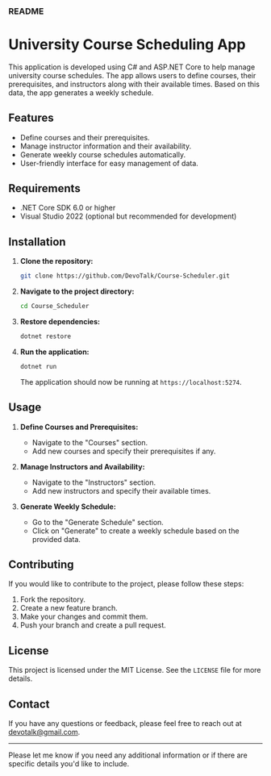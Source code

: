 ### README

# University Course Scheduling App

This application is developed using C# and ASP.NET Core to help manage university course schedules. The app allows users to define courses, their prerequisites, and instructors along with their available times. Based on this data, the app generates a weekly schedule.

## Features

- Define courses and their prerequisites.
- Manage instructor information and their availability.
- Generate weekly course schedules automatically.
- User-friendly interface for easy management of data.

## Requirements

- .NET Core SDK 6.0 or higher
- Visual Studio 2022 (optional but recommended for development)

## Installation

1. **Clone the repository:**

    ```bash
    git clone https://github.com/DevoTalk/Course-Scheduler.git
    ```

2. **Navigate to the project directory:**

    ```bash
    cd Course_Scheduler
    ```

3. **Restore dependencies:**

    ```bash
    dotnet restore
    ```

4. **Run the application:**

    ```bash
    dotnet run
    ```

    The application should now be running at `https://localhost:5274`.

## Usage

1. **Define Courses and Prerequisites:**
    - Navigate to the "Courses" section.
    - Add new courses and specify their prerequisites if any.

2. **Manage Instructors and Availability:**
    - Navigate to the "Instructors" section.
    - Add new instructors and specify their available times.

3. **Generate Weekly Schedule:**
    - Go to the "Generate Schedule" section.
    - Click on "Generate" to create a weekly schedule based on the provided data.

## Contributing

If you would like to contribute to the project, please follow these steps:

1. Fork the repository.
2. Create a new feature branch.
3. Make your changes and commit them.
4. Push your branch and create a pull request.

## License

This project is licensed under the MIT License. See the `LICENSE` file for more details.

## Contact

If you have any questions or feedback, please feel free to reach out at [devotalk@gmail.com](mailto:devotalk@gmail.com).

---

Please let me know if you need any additional information or if there are specific details you'd like to include.
